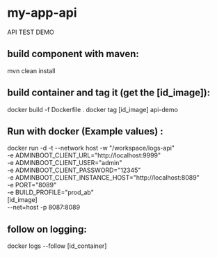 # my-app-api
API TEST DEMO 

## build component with maven:

mvn clean install

## build container and tag it  (get the [id_image]):

docker build -f Dockerfile .
docker tag [id_image] api-demo

## Run with docker (Example values) :

docker run -d -t  --network host -w "/workspace/logs-api"  \
-e ADMINBOOT_CLIENT_URL="http://localhost:9999" \
-e ADMINBOOT_CLIENT_USER="admin" \
-e ADMINBOOT_CLIENT_PASSWORD="12345" \
-e ADMINBOOT_CLIENT_INSTANCE_HOST="http://localhost:8089" \
-e PORT="8089" \
-e BUILD_PROFILE="prod_ab" \
 [id_image]  \
--net=host -p 8087:8089

## follow on logging:
docker logs --follow [id_container]
